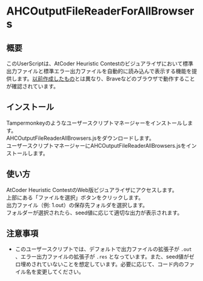 # AHCOutputFileReaderForAllBrowsers

## 概要
このUserScriptは、AtCoder Heuristic Contestのビジュアライザにおいて標準出力ファイルと標準エラー出力ファイルを自動的に読み込んで表示する機能を提供します。[以前作成したもの](https://github.com/qropa/marathon/tree/main/ahc)とは異なり、Braveなどのブラウザで動作することが確認されています。

## インストール
Tampermonkeyのようなユーザースクリプトマネージャーをインストールします。  
AHCOutputFileReaderAllBrowsers.jsをダウンロードします。  
ユーザースクリプトマネージャーにAHCOutputFileReaderAllBrowsers.jsをインストールします。  
## 使い方
AtCoder Heuristic ContestのWeb版ビジュアライザにアクセスします。  
上部にある「ファイルを選択」ボタンをクリックします。  
出力ファイル（例: 1.out）の保存先フォルダを選択します。  
フォルダーが選択されたら、seed値に応じて適切な出力が表示されます。  

## 注意事項
- このユーザースクリプトでは、デフォルトで出力ファイルの拡張子が `.out` 、エラー出力ファイルの拡張子が `.res` となっています。また、seed値がゼロ埋めされていないことを想定しています。必要に応じて、コード内のファイル名を変更してください。